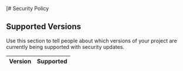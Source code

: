 [# Security Policy

## Supported Versions

Use this section to tell people about which versions of your project are
currently being supported with security updates.

| Version | Supported          |
| ------- | -------------